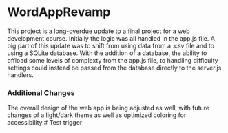 # WordAppRevamp
This project is a long-overdue update to a final project for a web development course. Initially the logic was all handled in the app.js file. A big part of this update was to shift from using data from a .csv file and to using a SQLite database. With the addition of a database, the ability to offload some levels of complexty from the app.js file, to handling difficulty settings could instead be passed from the database directly to the server.js handlers. 

### Additional Changes
The overall design of the web app is being adjusted as well, with future changes of a light/dark theme as well as optimized coloring for accessibility.# Test trigger
